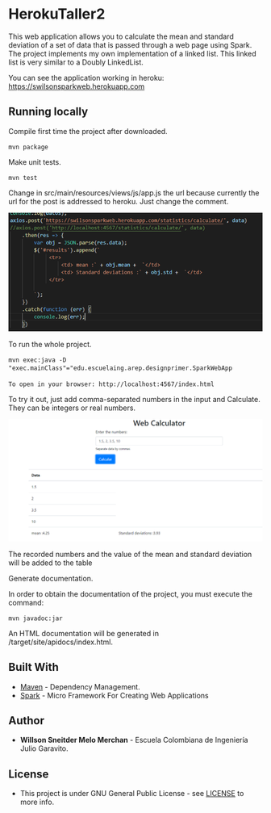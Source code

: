 # HerokuTaller2

This web application allows you to calculate the mean and standard deviation of a set of data that is passed through a web page using Spark. The project implements my own implementation of a linked list. This linked list is very similar to a Doubly LinkedList.

You can see the application working in heroku:
https://swilsonsparkweb.herokuapp.com

## Running locally

Compile first time the project after downloaded.

    mvn package

Make unit tests.

    mvn test

Change in src/main/resources/views/js/app.js the url because currently the url for the post is addressed to heroku.
Just change the comment.

   ![UrlPost](https://github.com/swilsonmelo/HerokuTaller2/blob/master/resources/imgs/postUrl.PNG)


To run the whole project.

    mvn exec:java -D "exec.mainClass"="edu.escuelaing.arep.designprimer.SparkWebApp
    
    To open in your browser: http://localhost:4567/index.html
    
To try it out, just add comma-separated numbers in the input and Calculate. They can be integers or real numbers.

   ![UrlPost](https://github.com/swilsonmelo/HerokuTaller2/blob/master/resources/imgs/use.PNG)

   The recorded numbers and the value of the mean and standard deviation will be added to the table

Generate documentation.

In order to obtain the documentation of the project, you must execute the command:

    mvn javadoc:jar

An HTML documentation will be generated in /target/site/apidocs/index.html.

## Built With

* [Maven](https://maven.apache.org/) - Dependency Management.
* [Spark](http://sparkjava.com/) - Micro Framework For Creating Web Applications

## Author

* **Willson Sneitder Melo Merchan** - Escuela Colombiana de Ingeniería Julio Garavito.

## License

* This project is under GNU General Public License - see [LICENSE](https://github.com/swilsonmelo/HerokuTaller2/blob/master/LICENSE) to more info.

